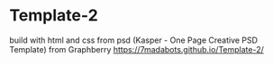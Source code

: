 # Template-2
build with html and css from psd (Kasper - One Page Creative PSD Template) from Graphberry 
https://7madabots.github.io/Template-2/
